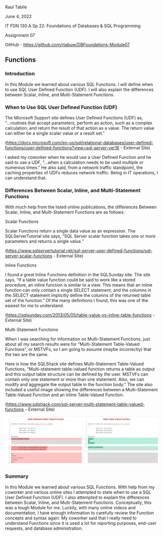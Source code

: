 Raul Tabile

June 4, 2022

IT FDN 130 A Sp 22: Foundations of Databases & SQL Programming

Assignment 07

GitHub - https://github.com/rtabuw/DBFoundations-Module07


## Functions


### Introduction

In this Module we learned about various SQL Functions. I will define when to use SQL User Defined Function (UDF). I will also explain the differences between Scalar, Inline, and Multi-Statement Functions. 


### When to Use SQL User Defined Function (UDF)

The Microsoft Support site defines User Defined Functions (UDF) as, "...routines that accept parameters, perform an action, such as a complex calculation, and return the result of that action as a value. The return value can either be a single scalar value or a result set."

(https://docs.microsoft.com/en-us/sql/relational-databases/user-defined-functions/user-defined-functions?view=sql-server-ver16 - External Site)

I asked my coworker when he would use a User Defined Function and he said to use a UDF, “…when a calculation needs to be used multiple or numerous times.” He also said, from a network traffic standpoint, the caching properties of UDFs reduces network traffic. Being in IT operations, I can understand that.


### Differences Between Scalar, Inline, and Multi-Statement Functions

With much help from the listed online publications, the differences Between Scalar, Inline, and Multi-Statement Functions are as follows:

Scalar Functions

Scalar Functions return a single data value as an expression. The SQLServerTutorial site says, “SQL Server scalar function takes one or more parameters and returns a single value.”

(https://www.sqlservertutorial.net/sql-server-user-defined-functions/sql-server-scalar-functions - External Site)


Inline Functions

I found a great Inline Functions definition in the SQLSunday site. The site says, “If a table value function could be said to work like a stored procedure, an inline function is similar to a view. This means that an inline function can only contain a single SELECT statement, and the columns in the SELECT statement implicitly define the columns of the returned table set of the function.” Of the many definitions I found, this was one of the easiest for me to understand. 

(https://sqlsunday.com/2013/05/05/table-value-vs-inline-table-functions - External Site)
     
Multi-Statement Functions

When I was searching for information on Multi-Statement Functions, just about all my search results were for “Multi-Statement Table-Valued Functions”, or MSTVFs, so I am going to assume (maybe incorrectly) that the two are the same.

Here is how the SQLShack site defines Multi-Statement Table-Valued Functions, “Multi-statement table-valued function returns a table as output and this output table structure can be defined by the user. MSTVFs can contain only one statement or more than one statement. Also, we can modify and aggregate the output table in the function body.” The site also included a useful image showing the differences between a Multi-Statement Table-Valued Function and an Inline Table-Valued Function.

(https://www.sqlshack.com/sql-server-multi-statement-table-valued-functions - External Site)

![Image](./images/MSTVFvsInline.jpg)

 


### Summary

In this Module we learned about various SQL Functions. With help from my coworker and various online sites I attempted to state when to use a SQL User Defined Function (UDF). I also attempted to explain the differences between Scalar, Inline, and Multi-Statement Functions. Conceptually, this was a tough Module for me. Luckily, with many online videos and documentation, I have enough information to carefully review the Function  concepts and syntax again. My coworker said that I really need to understand Functions since it is used a lot for reporting purposes, end-user requests, and database administration.    

